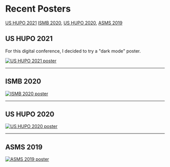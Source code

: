 # Recent Posters

[US HUPO 2021](#us-hupo-2021) [ISMB 2020](#ismb-2020), [US HUPO 2020](#us-hupo-2020), [ASMS 2019](#asms-2019)

## US HUPO 2021
For this digital conference, I decided to try a "dark mode" poster.  

[![US HUPO 2021 poster](/posters/2021_US_HUPO.png)](/posters/2021_US_HUPO.png)

---

## ISMB 2020

[![ISMB 2020 poster](/posters/2020_ISMB.png)](/posters/2020_ISMB.png)

---

## US HUPO 2020

[![US HUPO 2020 poster](/posters/2020_US_HUPO.png)](/posters/2020_US_HUPO.png)

---

## ASMS 2019

[![ASMS 2019 poster](/posters/2019_ASMS.png)](/posters/2019_ASMS.png)